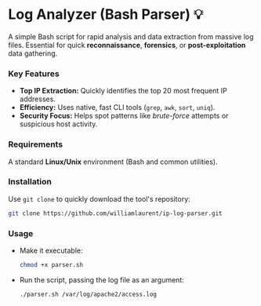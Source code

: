 # Log Analyzer (Bash Parser) 💡

A simple Bash script for rapid analysis and data extraction from massive log files. Essential for quick **reconnaissance**, **forensics**, or **post-exploitation** data gathering.

### Key Features

* **Top IP Extraction:** Quickly identifies the top 20 most frequent IP addresses.
* **Efficiency:** Uses native, fast CLI tools (`grep`, `awk`, `sort`, `uniq`).
* **Security Focus:** Helps spot patterns like *brute-force* attempts or suspicious host activity.

### Requirements

A standard **Linux/Unix** environment (Bash and common utilities).

### Installation

Use `git clone` to quickly download the tool's repository:

```bash
git clone https://github.com/williamlaurent/ip-log-parser.git
```

### Usage
-  Make it executable:
    ```bash
    chmod +x parser.sh
    ```
-  Run the script, passing the log file as an argument:
    ```bash
    ./parser.sh /var/log/apache2/access.log
    ```
